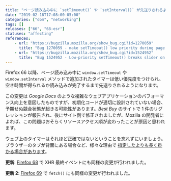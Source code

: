 ```yaml
---
title: "ページ読み込み中に `setTimeout()` や `setInterval()` が先送りされるようになりました"
date: "2019-02-18T17:08:00-05:00"
categories: ["dom", "networking"]
tags: []
releases: ["66", "68-esr"]
statuses: "affecting"
references:
    - url: "https://bugzilla.mozilla.org/show_bug.cgi?id=1270059"
      title: "Bug 1270059 - make setTimeout() low priority during page load"
    - url: "https://bugzilla.mozilla.org/show_bug.cgi?id=1524952"
      title: "Bug 1524952 - Low-priority setTimeout() breaks slider on bestbuy.com"
---
```

Firefox 66 以降、ページ読み込み中に `window.setTimeout` や `window.setInterval` メソッドで追加されたタイマーは低い優先度をつけられ、空き時間が得られるか読み込みが完了するまで先送りされるようになります。

この変更は *Google Docs* のような複雑なウェブアプリケーションのパフォーマンス向上を意図したものですが、初期化コードが適切に設計されていない場合、予期せぬ競合状態が起きる可能性があります。*Best Buy* のサイトで 1 件のリグレッションが報告され、後にサイト側で修正されましたが、Mozilla の開発者によれば、この問題はおそらくリソースアクセス順が変わったことが原因と思われます。

ウェブ上のタイマーはそれほど正確ではないということを忘れずにいましょう。ブラウザーのタブが背面にある場合など、様々な理由で [指定したよりも長く掛かる場合があります](https://developer.mozilla.org/docs/Web/API/WindowOrWorkerGlobalScope/setTimeout#Reasons_for_delays_longer_than_specified)。

**更新**: [Firefox 68](https://www.fxsitecompat.dev/ja/docs/2019/xhr-load-loadend-events-are-now-deferred-during-page-load/) で XHR 最終イベントにも同様の変更が行われました。

**更新 2**: [Firefox 69](https://www.fxsitecompat.dev/ja/docs/2019/resolving-promise-returned-by-fetch-is-now-deferred-during-page-load/) で `fetch()` にも同様の変更が行われました。
